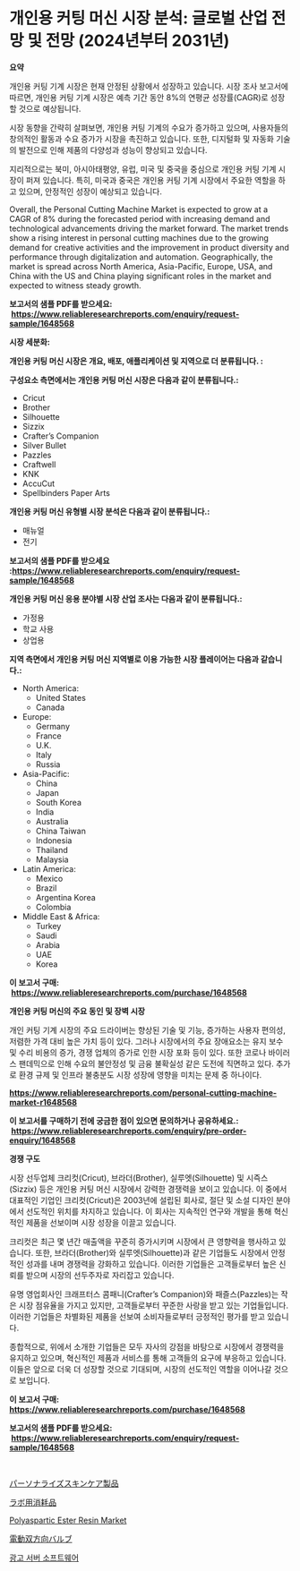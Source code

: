 <p><h1>개인용 커팅 머신 시장 분석: 글로벌 산업 전망 및 전망 (2024년부터 2031년)</h1></p><p><strong>요약</strong></p>
<p><p>개인용 커팅 기계 시장은 현재 안정된 상황에서 성장하고 있습니다. 시장 조사 보고서에 따르면, 개인용 커팅 기계 시장은 예측 기간 동안 8%의 연평균 성장률(CAGR)로 성장할 것으로 예상됩니다.</p><p>시장 동향을 간략히 살펴보면, 개인용 커팅 기계의 수요가 증가하고 있으며, 사용자들의 창의적인 활동과 수요 증가가 시장을 촉진하고 있습니다. 또한, 디지털화 및 자동화 기술의 발전으로 인해 제품의 다양성과 성능이 향상되고 있습니다.</p><p>지리적으로는 북미, 아시아태평양, 유럽, 미국 및 중국을 중심으로 개인용 커팅 기계 시장이 퍼져 있습니다. 특히, 미국과 중국은 개인용 커팅 기계 시장에서 주요한 역할을 하고 있으며, 안정적인 성장이 예상되고 있습니다.</p><p>Overall, the Personal Cutting Machine Market is expected to grow at a CAGR of 8% during the forecasted period with increasing demand and technological advancements driving the market forward. The market trends show a rising interest in personal cutting machines due to the growing demand for creative activities and the improvement in product diversity and performance through digitalization and automation. Geographically, the market is spread across North America, Asia-Pacific, Europe, USA, and China with the US and China playing significant roles in the market and expected to witness steady growth.</p></p>
<p><strong>보고서의 샘플 PDF를 받으세요: &nbsp;<a href="https://www.reliableresearchreports.com/enquiry/request-sample/1648568">https://www.reliableresearchreports.com/enquiry/request-sample/1648568</a></strong></p>
<p><strong>시장 세분화:</strong></p>
<p><strong> 개인용 커팅 머신 시장은 개요, 배포, 애플리케이션 및 지역으로 더 분류됩니다. :</strong></p>
<p><strong>구성요소 측면에서는 개인용 커팅 머신 시장은 다음과 같이 분류됩니다.:</strong></p>
<p><ul><li>Cricut</li><li>Brother</li><li>Silhouette</li><li>Sizzix</li><li>Crafter’s Companion</li><li>Silver Bullet</li><li>Pazzles</li><li>Craftwell</li><li>KNK</li><li>AccuCut</li><li>Spellbinders Paper Arts</li></ul></p>
<p><strong> 개인용 커팅 머신 유형별 시장 분석은 다음과 같이 분류됩니다.:</strong></p>
<p><ul><li>매뉴얼</li><li>전기</li></ul></p>
<p><strong>보고서의 샘플 PDF를 받으세요 :<a href="https://www.reliableresearchreports.com/enquiry/request-sample/1648568">https://www.reliableresearchreports.com/enquiry/request-sample/1648568</a></strong></p>
<p><strong> 개인용 커팅 머신 응용 분야별 시장 산업 조사는 다음과 같이 분류됩니다.:</strong></p>
<p><ul><li>가정용</li><li>학교 사용</li><li>상업용</li></ul></p>
<p><strong>지역 측면에서 개인용 커팅 머신 지역별로 이용 가능한 시장 플레이어는 다음과 같습니다.:</strong></p>
<p><ul>
    <li>
        North America:
        <ul>
            <li>United States</li>
            <li>Canada</li>
        </ul>
    </li>
    <li>
        Europe:
        <ul>
            <li>Germany</li>
            <li>France</li>
            <li>U.K.</li>
            <li>Italy</li>
            <li>Russia</li>
        </ul>
    </li>
    <li>
        Asia-Pacific:
        <ul>
            <li>China</li>
            <li>Japan</li>
            <li>South Korea</li>
            <li>India</li>
            <li>Australia</li>
            <li>China Taiwan</li>
            <li>Indonesia</li>
            <li>Thailand</li>
            <li>Malaysia</li>
        </ul>
    </li>
    <li>
        Latin America:
        <ul>
            <li>Mexico</li>
            <li>Brazil</li>
            <li>Argentina Korea</li>
            <li>Colombia</li>
        </ul>
    </li>
    <li>
        Middle East & Africa:
        <ul>
            <li>Turkey</li>
            <li>Saudi</li>
            <li>Arabia</li>
            <li>UAE</li>
            <li>Korea</li>
        </ul>
    </li>
    </ul></p>
<p><strong>이 보고서 구매: &nbsp;<a href="https://www.reliableresearchreports.com/purchase/1648568">https://www.reliableresearchreports.com/purchase/1648568</a></strong></p>
<p><strong>개인용 커팅 머신의 주요 동인 및 장벽 시장</strong></p>
<p><p>개인 커팅 기계 시장의 주요 드라이버는 향상된 기술 및 기능, 증가하는 사용자 편의성, 저렴한 가격 대비 높은 가치 등이 있다. 그러나 시장에서의 주요 장애요소는 유지 보수 및 수리 비용의 증가, 경쟁 업체의 증가로 인한 시장 포화 등이 있다. 또한 코로나 바이러스 팬데믹으로 인해 수요의 불안정성 및 금융 불확실성 같은 도전에 직면하고 있다. 추가로 환경 규제 및 인프라 불충분도 시장 성장에 영향을 미치는 문제 중 하나이다.</p></p>
<p><strong><a href="https://www.reliableresearchreports.com/personal-cutting-machine-market-r1648568">https://www.reliableresearchreports.com/personal-cutting-machine-market-r1648568</a></strong></p>
<p><strong>이 보고서를 구매하기 전에 궁금한 점이 있으면 문의하거나 공유하세요.: &nbsp;<a href="https://www.reliableresearchreports.com/enquiry/pre-order-enquiry/1648568">https://www.reliableresearchreports.com/enquiry/pre-order-enquiry/1648568</a></strong></p>
<p><strong>경쟁 구도</strong></p>
<p><p>시장 선두업체 크리컷(Cricut), 브라더(Brother), 실루엣(Silhouette) 및 시즉스(Sizzix) 등은 개인용 커팅 머신 시장에서 강력한 경쟁력을 보이고 있습니다. 이 중에서 대표적인 기업인 크리컷(Cricut)은 2003년에 설립된 회사로, 절단 및 소설 디자인 분야에서 선도적인 위치를 차지하고 있습니다. 이 회사는 지속적인 연구와 개발을 통해 혁신적인 제품을 선보이며 시장 성장을 이끌고 있습니다.</p><p>크리컷은 최근 몇 년간 매출액을 꾸준히 증가시키며 시장에서 큰 영향력을 행사하고 있습니다. 또한, 브라더(Brother)와 실루엣(Silhouette)과 같은 기업들도 시장에서 안정적인 성과를 내며 경쟁력을 강화하고 있습니다. 이러한 기업들은 고객들로부터 높은 신뢰를 받으며 시장의 선두주자로 자리잡고 있습니다.</p><p>유명 영업회사인 크래프터스 콤패니(Crafter’s Companion)와 패즐스(Pazzles)는 작은 시장 점유율을 가지고 있지만, 고객들로부터 꾸준한 사랑을 받고 있는 기업들입니다. 이러한 기업들은 차별화된 제품을 선보여 소비자들로부터 긍정적인 평가를 받고 있습니다.</p><p>종합적으로, 위에서 소개한 기업들은 모두 자사의 강점을 바탕으로 시장에서 경쟁력을 유지하고 있으며, 혁신적인 제품과 서비스를 통해 고객들의 요구에 부응하고 있습니다. 이들은 앞으로 더욱 더 성장할 것으로 기대되며, 시장의 선도적인 역할을 이어나갈 것으로 보입니다.</p></p>
<p><strong>이 보고서 구매: &nbsp; <a href="https://www.reliableresearchreports.com/purchase/1648568">https://www.reliableresearchreports.com/purchase/1648568</a></strong></p>
<p><strong>보고서의 샘플 PDF를 받으세요: &nbsp;<a href="https://www.reliableresearchreports.com/enquiry/request-sample/1648568">https://www.reliableresearchreports.com/enquiry/request-sample/1648568</a></strong><strong></strong></p>
<p>&nbsp;</p>
<p><p><a href="https://github.com/ReganWisoky2023/Market-Research-Report-List-1/blob/main/468623630885.md">パーソナライズスキンケア製品</a></p><p><a href="https://medium.com/@alliegrater55/%E6%B6%88%E8%80%97%E6%9D%90%E6%96%99%E5%B8%82%E5%A0%B4-%E5%B8%82%E5%A0%B4%E3%82%B7%E3%82%A7%E3%82%A2-%E5%B8%82%E5%A0%B4%E5%8B%95%E5%90%91-%E5%B0%86%E6%9D%A5%E3%81%AE%E6%88%90%E9%95%B7%E3%82%92%E6%8E%A2%E3%82%8B-0d694198f90c">ラボ用消耗品</a></p><p><a href="https://www.linkedin.com/pulse/polyaspartic-ester-resin-market-size-share-global-analysis-report-i6ebf?trackingId=Waq2%2F2faPU78r3QUjddNyQ%3D%3D">Polyaspartic Ester Resin Market</a></p><p><a href="https://github.com/mreklxf44233/Market-Research-Report-List-1/blob/main/970312130886.md">電動双方向バルブ</a></p><p><a href="https://medium.com/@dulcewisozk/%EA%B4%91%EA%B3%A0-%EC%84%9C%EB%B2%84-%EC%86%8C%ED%94%84%ED%8A%B8%EC%9B%A8%EC%96%B4-%EC%8B%9C%EC%9E%A5-%EA%B7%9C%EB%AA%A8-%EB%B0%8F-%EC%8B%9C%EC%9E%A5-%EB%8F%99%ED%96%A5-%EC%99%84%EC%A0%84%ED%95%9C-%EC%82%B0%EC%97%85-%EA%B0%9C%EC%9A%94-2024-2031-60d95989375e">광고 서버 소프트웨어</a></p></p>